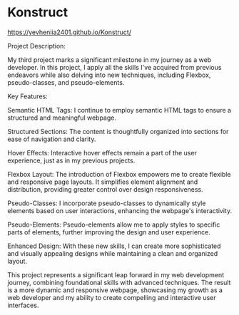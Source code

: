 # Konstruct
https://yevheniia2401.github.io/Konstruct/

Project Description:

My third project marks a significant milestone in my journey as a web developer. In this project, I apply all the skills I've acquired from previous endeavors while also delving into new techniques, including Flexbox, pseudo-classes, and pseudo-elements.

Key Features:

Semantic HTML Tags: I continue to employ semantic HTML tags to ensure a structured and meaningful webpage.

Structured Sections: The content is thoughtfully organized into sections for ease of navigation and clarity.

Hover Effects: Interactive hover effects remain a part of the user experience, just as in my previous projects.

Flexbox Layout: The introduction of Flexbox empowers me to create flexible and responsive page layouts. It simplifies element alignment and distribution, providing greater control over design responsiveness.

Pseudo-Classes: I incorporate pseudo-classes to dynamically style elements based on user interactions, enhancing the webpage's interactivity.

Pseudo-Elements: Pseudo-elements allow me to apply styles to specific parts of elements, further improving the design and user experience.

Enhanced Design: With these new skills, I can create more sophisticated and visually appealing designs while maintaining a clean and organized layout.

This project represents a significant leap forward in my web development journey, combining foundational skills with advanced techniques. The result is a more dynamic and responsive webpage, showcasing my growth as a web developer and my ability to create compelling and interactive user interfaces.
